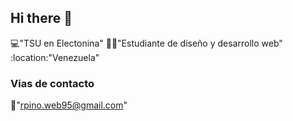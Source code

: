 ## Hi there 👋

:computer:"TSU en Electonina"
:student:"Estudiante de diseño y desarrollo web"
:location:"Venezuela"

### Vias de contacto
:email:"rpino.web95@gmail.com"